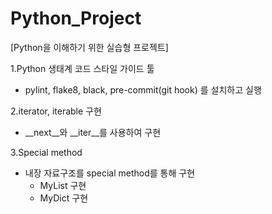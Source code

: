 # Python_Project

[Python을 이해하기 위한 실습형 프로젝트]

1.Python 생태계 코드 스타일 가이드 툴
- pylint, flake8, black, pre-commit(git hook) 를 설치하고 실행


2.iterator, iterable 구현
- __next__와 __iter__를 사용하여 구현


3.Special method
- 내장 자료구조를 special method를 통해 구현
  - MyList 구현
  - MyDict 구현
